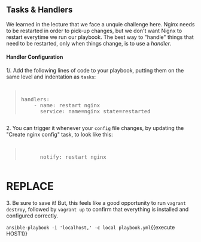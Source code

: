 ## Tasks & Handlers

We learned in the lecture that we face a unquie challenge here. Nginx needs to be restarted in order to pick-up changes, but we don't want Nignx to restart everytime we run our playbook. The best way to "handle" things that need to be restarted, only when things change, is to use a *handler*.

#### Handler Configuration

1/. Add the following lines of code to your playbook, putting them on the same level and indentation as `tasks`:

<pre class="file" data-filename="playbook.yml"><blockquote>
handlers:
    - name: restart nginx
      service: name=nginx state=restarted
</blockquote></pre>

2\. You can trigger it whenever your `config` file changes, by updating the "Create nginx config" task, to look like this:

<pre class="file" data-filename="playbook.yml"><blockquote>
      notify: restart nginx
</blockquote></pre>

# REPLACE
3\. Be sure to save it! But, this feels like a good opportunity to run `vagrant destroy`, followed by `vagrant up` to confirm that everything is installed and configured correctly.

`ansible-playbook -i 'localhost,' -c local playbook.yml`{{execute HOST1}}
